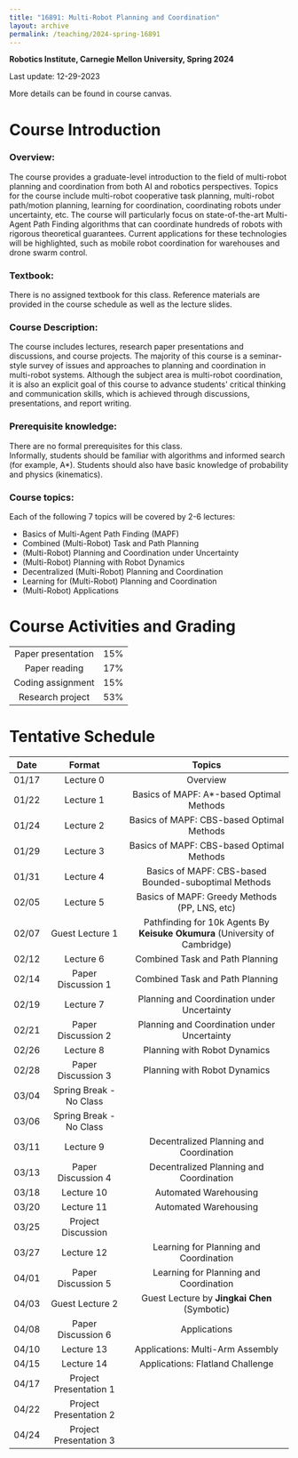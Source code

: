 ```yaml
---
title: "16891: Multi-Robot Planning and Coordination"
layout: archive
permalink: /teaching/2024-spring-16891
---
```

**Robotics Institute, Carnegie Mellon University, Spring 2024**

Last update: 12-29-2023

More details can be found in course canvas.

Course Introduction
======
### Overview:
The course provides a graduate-level introduction to the field of multi-robot planning and coordination from both AI and robotics perspectives. 
Topics for the course include multi-robot cooperative task planning, multi-robot path/motion planning, learning for coordination, coordinating robots under uncertainty, etc. 
The course will particularly focus on state-of-the-art Multi-Agent Path Finding algorithms that can coordinate hundreds of robots with rigorous theoretical guarantees. 
Current applications for these technologies will be highlighted, such as mobile robot coordination for warehouses and drone swarm control. 

### Textbook: 
There is no assigned textbook for this class. Reference materials are provided in the course schedule as well as the lecture slides.

### Course Description: 
The course includes lectures, research paper presentations and discussions, and course projects. 
The majority of this course is a seminar-style survey of issues and approaches to planning and coordination in multi-robot systems. 
Although the subject area is multi-robot coordination, it is also an explicit goal of this course to advance students' critical thinking and communication skills, which is achieved through discussions, presentations, and report writing. 

### Prerequisite knowledge: 
There are no formal prerequisites for this class.  
Informally, students should be familiar with algorithms and informed search (for example, A*). 
Students should also have basic knowledge of probability and physics (kinematics).

### Course topics: 
Each of the following 7 topics will be covered by 2-6 lectures:
- Basics of Multi-Agent Path Finding (MAPF)
- Combined (Multi-Robot) Task and Path Planning
- (Multi-Robot) Planning and Coordination under Uncertainty
- (Multi-Robot) Planning with Robot Dynamics
- Decentralized (Multi-Robot) Planning and Coordination
- Learning for (Multi-Robot) Planning and Coordination
- (Multi-Robot) Applications

Course Activities and Grading
======


|                    |     |
|:------------------:|:---:|
| Paper presentation | 15% |
|   Paper reading    | 17% |
| Coding assignment  | 15% |
|  Research project  | 53% |


Tentative Schedule
======

|  Date  |         Format          |                                   Topics                                    |
|:------:|:-----------------------:|:---------------------------------------------------------------------------:|
| 01/17  |        Lecture 0        |                                  Overview                                   |
| 01/22  |        Lecture 1        |                  Basics of MAPF: A*-based Optimal Methods                   |
| 01/24  |        Lecture 2        |                  Basics of MAPF: CBS-based Optimal Methods                  |
| 01/29  |        Lecture 3        |                  Basics of MAPF: CBS-based Optimal Methods                  |	 
| 01/31  |        Lecture 4        |            Basics of MAPF: CBS-based Bounded-suboptimal Methods             |
| 02/05  |        Lecture 5        |                Basics of MAPF: Greedy Methods (PP, LNS, etc)                |
| 02/07  |     Guest Lecture 1     | Pathfinding for 10k Agents By **Keisuke Okumura** (University of Cambridge) |
| 02/12  |        Lecture 6        |                       Combined Task and Path Planning                       |
| 02/14  |   Paper Discussion 1    |                       Combined Task and Path Planning                       |
| 02/19  |        Lecture 7        |                 Planning and Coordination under Uncertainty                 |
| 02/21  |   Paper Discussion 2    |                 Planning and Coordination under Uncertainty                 |
| 02/26  |        Lecture 8        |                        Planning with Robot Dynamics                         |
| 02/28  |   Paper Discussion 3    |                        Planning with Robot Dynamics                         |
| 03/04  | Spring Break - No Class |
| 03/06  | Spring Break - No Class |
| 03/11  |        Lecture 9        |                   Decentralized Planning and Coordination                   |
| 03/13  |   Paper Discussion 4    |                   Decentralized Planning and Coordination                   |
| 03/18  |       Lecture 10        |                            Automated Warehousing                            |
| 03/20  |       Lecture 11        |                            Automated Warehousing                            |
| 03/25  |   Project Discussion    |                                                                             |
| 03/27  |       Lecture 12        |                   Learning for Planning and Coordination                    |
| 04/01  |   Paper Discussion 5    |                   Learning for Planning and Coordination                    | 
| 04/03  |     Guest Lecture 2     |                Guest Lecture by **Jingkai Chen** (Symbotic)                 |
| 04/08  |   Paper Discussion 6    |                                Applications                                 |
| 04/10  |       Lecture 13        |                      Applications: Multi-Arm Assembly                       |
| 04/15  |       Lecture 14        |                      Applications: Flatland Challenge                       | 
| 04/17  | Project Presentation 1  |
| 04/22  | Project Presentation 2  |
| 04/24  | Project Presentation 3  |
